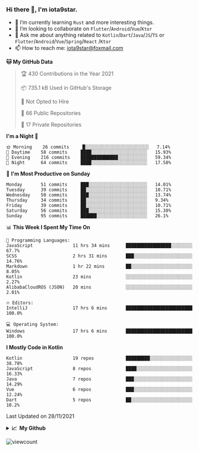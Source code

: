 ### Hi there 👋, I'm iota9star.

- 🌱 I’m currently learning `Rust` and more interesting things.
- 👯 I’m looking to collaborate on `Flutter`/`Android`/`Vue`/`Ktor`
- 💬 Ask me about anything related to `Kotlin`/`Dart`/`Java`/`JS`/`TS` or `Flutter`/`Android`/`Vue`/`Spring`/`React`
  /`Ktor`
- 📫 How to reach me: [iota9star@foxmail.com](iota9star@foxmail.com)



<!--START_SECTION:waka-->
**🐱 My GitHub Data** 

> 🏆 430 Contributions in the Year 2021
 > 
> 📦 735.1 kB Used in GitHub's Storage 
 > 
> 🚫 Not Opted to Hire
 > 
> 📜 66 Public Repositories 
 > 
> 🔑 17 Private Repositories  
 > 
**I'm a Night 🦉** 

```text
🌞 Morning    26 commits     █░░░░░░░░░░░░░░░░░░░░░░░░   7.14% 
🌆 Daytime    58 commits     ████░░░░░░░░░░░░░░░░░░░░░   15.93% 
🌃 Evening    216 commits    ██████████████░░░░░░░░░░░   59.34% 
🌙 Night      64 commits     ████░░░░░░░░░░░░░░░░░░░░░   17.58%

```
📅 **I'm Most Productive on Sunday** 

```text
Monday       51 commits     ███░░░░░░░░░░░░░░░░░░░░░░   14.01% 
Tuesday      39 commits     ██░░░░░░░░░░░░░░░░░░░░░░░   10.71% 
Wednesday    50 commits     ███░░░░░░░░░░░░░░░░░░░░░░   13.74% 
Thursday     34 commits     ██░░░░░░░░░░░░░░░░░░░░░░░   9.34% 
Friday       39 commits     ██░░░░░░░░░░░░░░░░░░░░░░░   10.71% 
Saturday     56 commits     ███░░░░░░░░░░░░░░░░░░░░░░   15.38% 
Sunday       95 commits     ██████░░░░░░░░░░░░░░░░░░░   26.1%

```


📊 **This Week I Spent My Time On** 

```text
💬 Programming Languages: 
JavaScript               11 hrs 34 mins      █████████████████░░░░░░░░   67.7% 
SCSS                     2 hrs 31 mins       ███░░░░░░░░░░░░░░░░░░░░░░   14.76% 
Markdown                 1 hr 22 mins        ██░░░░░░░░░░░░░░░░░░░░░░░   8.05% 
Kotlin                   23 mins             ░░░░░░░░░░░░░░░░░░░░░░░░░   2.27% 
AlibabaCloudROS (JSON)   20 mins             ░░░░░░░░░░░░░░░░░░░░░░░░░   2.01%

🔥 Editors: 
IntelliJ                 17 hrs 6 mins       █████████████████████████   100.0%

💻 Operating System: 
Windows                  17 hrs 6 mins       █████████████████████████   100.0%

```

**I Mostly Code in Kotlin** 

```text
Kotlin                   19 repos            █████████░░░░░░░░░░░░░░░░   38.78% 
JavaScript               8 repos             ████░░░░░░░░░░░░░░░░░░░░░   16.33% 
Java                     7 repos             ███░░░░░░░░░░░░░░░░░░░░░░   14.29% 
Vue                      6 repos             ███░░░░░░░░░░░░░░░░░░░░░░   12.24% 
Dart                     5 repos             ██░░░░░░░░░░░░░░░░░░░░░░░   10.2%

```



 Last Updated on 28/11/2021
<!--END_SECTION:waka-->

<details>
  <summary><b>📈&nbsp;&nbsp;My Github</b></summary>
  <br>
  <img src='https://github-profile-trophy.vercel.app/?username=iota9star'>
  <img src='https://bad-apple-github-readme.vercel.app/api?show_bg=1&username=iota9star&hide_title=true'>
  <img src='http://cr-skills-chart-widget.azurewebsites.net/api/api?username=iota9star'>
</details>


![viewcount](https://count.getloli.com/get/@iota9star?theme=rule34)
